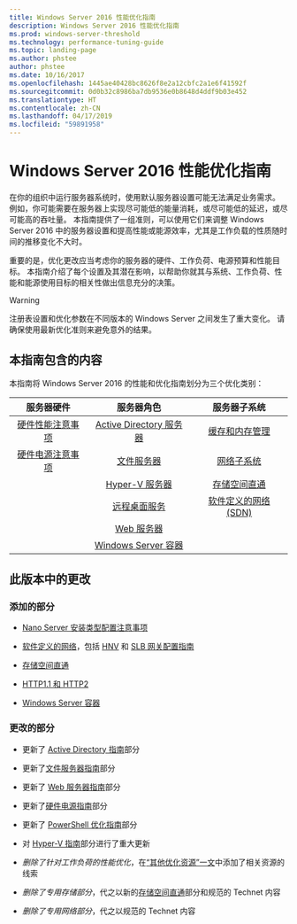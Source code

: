 ```yaml
---
title: Windows Server 2016 性能优化指南
description: Windows Server 2016 性能优化指南
ms.prod: windows-server-threshold
ms.technology: performance-tuning-guide
ms.topic: landing-page
ms.author: phstee
author: phstee
ms.date: 10/16/2017
ms.openlocfilehash: 1445ae40428bc8626f8e2a12cbfc2a1e6f41592f
ms.sourcegitcommit: 0d0b32c8986ba7db9536e0b8648d4ddf9b03e452
ms.translationtype: HT
ms.contentlocale: zh-CN
ms.lasthandoff: 04/17/2019
ms.locfileid: "59891958"
---
```

# <a name="performance-tuning-guidelines-for-windows-server-2016"></a>Windows Server 2016 性能优化指南

在你的组织中运行服务器系统时，使用默认服务器设置可能无法满足业务需求。 例如，你可能需要在服务器上实现尽可能低的能量消耗，或尽可能低的延迟，或尽可能高的吞吐量。 本指南提供了一组准则，可以使用它们来调整 Windows Server 2016 中的服务器设置和提高性能或能源效率，尤其是工作负载的性质随时间的推移变化不大时。

重要的是，优化更改应当考虑你的服务器的硬件、工作负荷、电源预算和性能目标。 本指南介绍了每个设置及其潜在影响，以帮助你就其与系统、工作负荷、性能和能源使用目标的相关性做出信息充分的决策。

> [!warning]
> 注册表设置和优化参数在不同版本的 Windows Server 之间发生了重大变化。 请确保使用最新优化准则来避免意外的结果。

## <a name="in-this-guide"></a>本指南包含的内容
本指南将 Windows Server 2016 的性能和优化指南划分为三个优化类别：

|服务器硬件 | 服务器角色 | 服务器子系统 |
|:---:|:---:|:---:|
|[硬件性能注意事项](hardware/index.md) |[Active Directory 服务器](role/active-directory-server/index.md) |[缓存和内存管理](subsystem/cache-memory-management/index.md)|
|[硬件电源注意事项](hardware/power.md)|[文件服务器](role/file-server/index.md)|[网络子系统](../../networking/technologies/network-subsystem/net-sub-performance-top.md)|
||[Hyper-V 服务器](role/hyper-v-server/index.md)|[存储空间直通](subsystem/storage-spaces-direct/index.md)|
||[远程桌面服务](role/remote-desktop/session-hosts.md)|[软件定义的网络 (SDN)](subsystem/software-defined-networking/index.md)|
||[Web 服务器](role/web-server/index.md)||
||[Windows Server 容器](role/windows-server-container/index.md)||


## <a name="changes-in-this-version"></a>此版本中的更改

### <a name="sections-added"></a>添加的部分
- [Nano Server 安装类型配置注意事项](../../get-started/getting-started-with-nano-server.md)


- [软件定义的网络](subsystem/software-defined-networking/index.md)，包括 [HNV](subsystem/software-defined-networking/hnv-gateway-performance.md) 和 [SLB 网关配置指南](subsystem/software-defined-networking/slb-gateway-performance.md)

- [存储空间直通](subsystem/storage-spaces-direct/index.md)

- [HTTP1.1 和 HTTP2](role/web-server/http-performance.md)

- [Windows Server 容器](role/windows-server-container/index.md)

### <a name="sections-changed"></a>更改的部分

- 更新了 [Active Directory 指南](role/active-directory-server/index.md)部分

- 更新了[文件服务器指南](role/file-server/index.md)部分

- 更新了 [Web 服务器指南](role/web-server/index.md)部分

- 更新了[硬件电源指南](hardware/power.md)部分

- 更新了 [PowerShell 优化指南](powershell/index.md)部分

- 对 [Hyper-V 指南](role/hyper-v-server/index.md)部分进行了重大更新

- *删除了针对工作负荷的性能优化*，在[“其他优化资源”一文](additional-resources.md)中添加了相关资源的线索

- *删除了专用存储部分*，代之以新的[存储空间直通](subsystem/storage-spaces-direct/index.md)部分和规范的 Technet 内容

- *删除了专用网络部分*，代之以规范的 Technet 内容  
